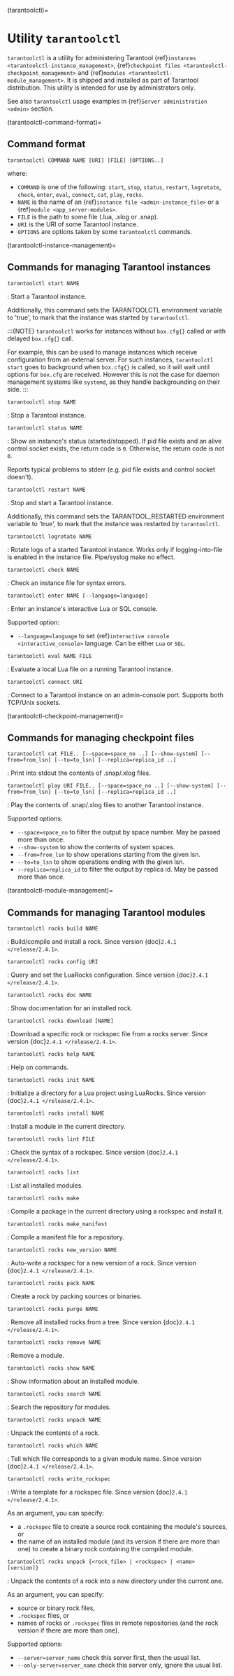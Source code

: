 (tarantoolctl)=

# Utility `tarantoolctl`

`tarantoolctl` is a utility for administering Tarantool
{ref}`instances <tarantoolctl-instance_management>`,
{ref}`checkpoint files <tarantoolctl-checkpoint_management>` and
{ref}`modules <tarantoolctl-module_management>`.
It is shipped and installed as part of Tarantool distribution.
This utility is intended for use by administrators only.

See also `tarantoolctl` usage examples in {ref}`Server administration <admin>`
section.

(tarantoolctl-command-format)=

## Command format

`tarantoolctl COMMAND NAME [URI] [FILE] [OPTIONS..]`

where:

- `COMMAND` is one of the following: `start`, `stop`, `status`,
  `restart`, `logrotate`, `check`, `enter`, `eval`, `connect`,
  `cat`, `play`, `rocks`.
- `NAME` is the name of an {ref}`instance file <admin-instance_file>` or a
  {ref}`module <app_server-modules>`.
- `FILE` is the path to some file (.lua, .xlog or .snap).
- `URI` is the URI of some Tarantool instance.
- `OPTIONS` are options taken by some `tarantoolctl` commands.

(tarantoolctl-instance-management)=

## Commands for managing Tarantool instances

`tarantoolctl start NAME`

: Start a Tarantool instance.

  Additionally, this command sets the TARANTOOLCTL environment variable to
  'true', to mark that the instance was started by `tarantoolctl`.

  :::{NOTE}
  `tarantoolctl` works for instances without `box.cfg{}` called or
  with delayed `box.cfg{}` call.

  For example, this can be used to manage instances which receive configuration
  from an external server. For such instances, `tarantoolctl start` goes to
  background when `box.cfg{}` is called, so it will wait until options
  for `box.cfg` are received. However this is not the case for daemon
  management systems like `systemd`, as they handle backgrounding on
  their side.
  :::

`tarantoolctl stop NAME`

: Stop a Tarantool instance.

`tarantoolctl status NAME`

: Show an instance's status (started/stopped).
  If pid file exists and an alive control socket exists, the return code
  is `0`. Otherwise, the return code is not `0`.

  Reports typical problems to stderr (e.g. pid file exists and control
  socket doesn't).

`tarantoolctl restart NAME`

: Stop and start a Tarantool instance.

  Additionally, this command sets the TARANTOOL_RESTARTED environment
  variable to 'true', to mark that the instance was restarted by
  `tarantoolctl`.

`tarantoolctl logrotate NAME`

: Rotate logs of a started Tarantool instance.
  Works only if logging-into-file is enabled in the instance file.
  Pipe/syslog make no effect.

`tarantoolctl check NAME`

: Check an instance file for syntax errors.

`tarantoolctl enter NAME [--language=language]`

: Enter an instance's interactive Lua or SQL console.

  Supported option:

  - `--language=language` to set {ref}`interactive console <interactive_console>` language.
    Can be either `Lua` or `SQL`.

`tarantoolctl eval NAME FILE`

: Evaluate a local Lua file on a running Tarantool instance.

`tarantoolctl connect URI`

: Connect to a Tarantool instance on an admin-console port.
  Supports both TCP/Unix sockets.

(tarantoolctl-checkpoint-management)=

## Commands for managing checkpoint files

`tarantoolctl cat FILE.. [--space=space_no ..] [--show-system] [--from=from_lsn] [--to=to_lsn] [--replica=replica_id ..]`

: Print into stdout the contents of .snap/.xlog files.

`tarantoolctl play URI FILE.. [--space=space_no ..] [--show-system] [--from=from_lsn] [--to=to_lsn] [--replica=replica_id ..]`

: Play the contents of .snap/.xlog files to another Tarantool instance.

Supported options:

- `--space=space_no` to filter the output by space number.
  May be passed more than once.
- `--show-system` to show the contents of system spaces.
- `--from=from_lsn` to show operations starting from the given lsn.
- `--to=to_lsn` to show operations ending with the given lsn.
- `--replica=replica_id` to filter the output by replica id.
  May be passed more than once.

(tarantoolctl-module-management)=

## Commands for managing Tarantool modules

`tarantoolctl rocks build NAME`

: Build/compile and install a rock. Since version {doc}`2.4.1 </release/2.4.1>`.

`tarantoolctl rocks config URI`

: Query and set the LuaRocks configuration. Since version {doc}`2.4.1 </release/2.4.1>`.

`tarantoolctl rocks doc NAME`

: Show documentation for an installed rock.

`tarantoolctl rocks download [NAME]`

: Download a specific rock or rockspec file from a rocks server.
  Since version {doc}`2.4.1 </release/2.4.1>`.

`tarantoolctl rocks help NAME`

: Help on commands.

`tarantoolctl rocks init NAME`

: Initialize a directory for a Lua project using LuaRocks. Since version {doc}`2.4.1 </release/2.4.1>`.

`tarantoolctl rocks install NAME`

: Install a module in the current directory.

`tarantoolctl rocks lint FILE`

: Check the syntax of a rockspec. Since version {doc}`2.4.1 </release/2.4.1>`.

`tarantoolctl rocks list`

: List all installed modules.

`tarantoolctl rocks make`

: Compile a package in the current directory using a rockspec and install it.

`tarantoolctl rocks make_manifest`

: Compile a manifest file for a repository.

`tarantoolctl rocks new_version NAME`

: Auto-write a rockspec for a new version of a rock. Since version {doc}`2.4.1 </release/2.4.1>`.

`tarantoolctl rocks pack NAME`

: Create a rock by packing sources or binaries.

`tarantoolctl rocks purge NAME`

: Remove all installed rocks from a tree. Since version {doc}`2.4.1 </release/2.4.1>`.

`tarantoolctl rocks remove NAME`

: Remove a module.

`tarantoolctl rocks show NAME`

: Show information about an installed module.

`tarantoolctl rocks search NAME`

: Search the repository for modules.

`tarantoolctl rocks unpack NAME`

: Unpack the contents of a rock.

`tarantoolctl rocks which NAME`

: Tell which file corresponds to a given module name. Since version {doc}`2.4.1 </release/2.4.1>`.

`tarantoolctl rocks write_rockspec`

: Write a template for a rockspec file. Since version {doc}`2.4.1 </release/2.4.1>`.

  As an argument, you can specify:

  - a `.rockspec` file to create a source rock containing the module's
    sources, or
  - the name of an installed module (and its version if there are more
    than one) to create a binary rock containing the compiled module.

`tarantoolctl rocks unpack {<rock_file> | <rockspec> | <name> [version]}`

: Unpack the contents of a rock into a new directory under the current one.

  As an argument, you can specify:

  - source or binary rock files,
  - `.rockspec` files, or
  - names of rocks or `.rockspec` files in remote repositories
    (and the rock version if there are more than one).

Supported options:

- `--server=server_name` check this server first, then the usual list.
- `--only-server=server_name` check this server only, ignore the usual list.
